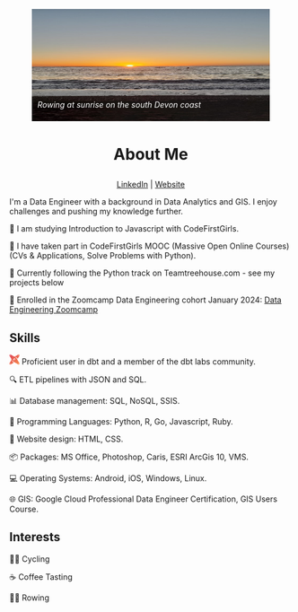 <figure style="position: relative; text-align: left;">
  <img src="rowing.JPG" alt="Rowing Image" width="100%" height="200" style="max-width: 100%;">
  <figcaption style="position: absolute; bottom: 0; left: 0; z-index: 1; padding: 10px; font-style: italic; color: white;"><p><i>Rowing at sunrise on the south Devon coast</i></p></figcaption>
</figure>



# <p align="center">About Me</p>

<p align="center">
  <a href="https://www.linkedin.com/in/lucy-bufton-23b8b827b/">LinkedIn</a> | <a href="https://www.lucyb.uk/">Website</a>
</p>

I'm a Data Engineer with a background in Data Analytics and GIS. I enjoy challenges and pushing my knowledge further.

🦄 I am studying Introduction to Javascript with CodeFirstGirls.

🦄 I have taken part in CodeFirstGirls MOOC (Massive Open Online Courses) (CVs & Applications, Solve Problems with Python).

🦄 Currently following the Python track on Teamtreehouse.com - see my projects below

🦄 Enrolled in the Zoomcamp Data Engineering cohort January 2024: [Data Engineering Zoomcamp](https://github.com/DataTalksClub/data-engineering-zoomcamp)

## Skills

<img src="images/dbt.png" alt="DBT Emoji" width="18" height="18"> Proficient user in dbt and a member of the dbt labs community.

🔍 ETL pipelines with JSON and SQL.

📊 Database management: SQL, NoSQL, SSIS.

🚀 Programming Languages: Python, R, Go, Javascript, Ruby.

🎨 Website design: HTML, CSS.

📦 Packages: MS Office, Photoshop, Caris, ESRI ArcGis 10, VMS.

💻 Operating Systems: Android, iOS, Windows, Linux.

🌐 GIS: Google Cloud Professional Data Engineer Certification, GIS Users Course.

## Interests

🚴‍♂️ Cycling

☕ Coffee Tasting

🚣‍♀️ Rowing
